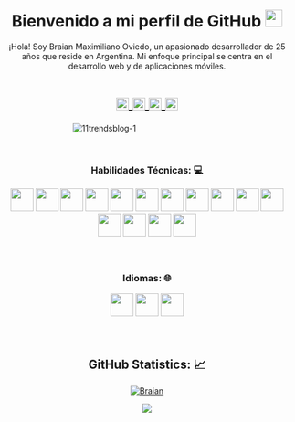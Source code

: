 <!-- Title -->
<h1 align="center">Bienvenido a mi perfil de GitHub
  <img src="https://raw.githubusercontent.com/iampavangandhi/iampavangandhi/master/gifs/Hi.gif" 
       width="30px">
  </h2></h1>


<!-- Quote -->
<p align="center">¡Hola! Soy Braian Maximiliano Oviedo, un apasionado desarrollador de 25 años que reside en Argentina. Mi enfoque principal se centra en el desarrollo web y de aplicaciones móviles.
  
  <!-- Social Network -->
<h1 align="center">
<a href="https://www.instagram.com/braianmxoviedo/">
  <img align="center" 
       alt="Lunox's Instagram" 
       width="22px" 
       src="https://user-images.githubusercontent.com/55005374/103146167-0b04ac00-470b-11eb-84fc-db4b7299e4ef.png" />
  </a>
  
<a href="https://www.linkedin.com/in/braian-maximiliano-oviedo-1b54931a9/">
  <img align="center" 
       alt="Linkdein" 
       width="22px" 
       src="https://user-images.githubusercontent.com/55005374/103146171-312a4c00-470b-11eb-8839-992580bb8206.png" />
  </a>

  <a href="https://www.linkedin.com/in/braian-maximiliano-oviedo-1b54931a9/">
  <img align="center" 
       alt="Twitter" 
       width="22px" 
       src="https://i.imgur.com/HBVsbge.png" />
  </a>
  
<a href="mailto:braianoviedo2141@gmail.com">
  <img align="center" 
       alt="Gmail" 
       width="22px" 
       src="https://user-images.githubusercontent.com/55005374/103146250-0d1b3a80-470c-11eb-8ead-a92232d45d6e.png" />
  </a>
</h1>




<!-- Background -->

<!-- I do add this "&nbsp;" because I can't center the GIFT, let me know if you know how do it -->
&nbsp;&nbsp;&nbsp;&nbsp;&nbsp;&nbsp;&nbsp;&nbsp;&nbsp;&nbsp;&nbsp;&nbsp;&nbsp;&nbsp;&nbsp;&nbsp;&nbsp;&nbsp;&nbsp;&nbsp;&nbsp;&nbsp;&nbsp;&nbsp;&nbsp;&nbsp;&nbsp;&nbsp;&nbsp;&nbsp;
![11trendsblog-1](https://github.com/BraianOviedo/BraianOviedo/assets/59296070/5a1e894f-2769-432f-aa27-ef9c513703b6)

&nbsp;

<!-- Technical Skills -->
<p><H3 align="center"><strong> Habilidades Técnicas: 💻 </strong></p>
  
  <code><img height="40" src="https://i.imgur.com/ee9OJ2z.png"></code>
  <code><img height="40" src="https://i.imgur.com/ZVikQcx.png"></code> 
  <code><img height="40" src="https://i.imgur.com/RRVMR9s.png"></code> 
  <code><img height="40" src="https://i.imgur.com/SN6Zv2y.png"></code>
  <code><img height="40" src="https://i.imgur.com/rE9YgCW.png"></code>
  <code><img height="40" src="https://i.imgur.com/JrFWkli.png"></code> 
  <code><img height="40" src="https://i.imgur.com/Xq9HL7o.png"></code> 
  <code><img height="40" src="https://i.imgur.com/Jaaifr7.png"></code>
  <code><img height="40" src="https://i.imgur.com/ce5mthL.png"></code>
  <code><img height="40" src="https://user-images.githubusercontent.com/55005374/95686779-5fdd5f80-0bbd-11eb-9a0b-8eb90d565518.png"></code>
  <code><img height="40" src="https://i.imgur.com/6aQBuTa.png"></code>
  <code><img height="40" src="https://i.imgur.com/OsuLaJc.png"></code>
  <code><img height="40" src="https://user-images.githubusercontent.com/55005374/95687670-51de0d80-0bc2-11eb-826b-83fb8c5ec221.png"></code>
  <code><img height="40" src="https://user-images.githubusercontent.com/55005374/100187906-b7eecd80-2eae-11eb-8074-b65db8dfaecb.png"></code>
  <code><img height="40" src="https://user-images.githubusercontent.com/55005374/95687701-80f47f00-0bc2-11eb-89f5-a1a8e6788aeb.png"></code>

  </p>
  
&nbsp;  

  <!-- Skills to learn -->
<p><H3 align="center"><strong>Idiomas: 🌐</strong></p>
  <code><img height="40" src="https://i.imgur.com/mykgQma.png"></code>
  <code><img height="40" src="https://i.imgur.com/yiBwI3l.png"></code>
  <code><img height="40" src="https://i.imgur.com/E5RKDEM.png"></code>

  
  </p>
&nbsp;

<!-- GitHub Stats -->
<H2 align="center"><strong>GitHub Statistics: 📈
  </strong>
</H2>
    <p align="center">
      <div align="center">
    </p>
    
<a href="https://github.com/BraianOviedo?tab=repositories">
  <img align="center" 
       src="https://github-readme-stats.vercel.app/api/top-langs/?username=BraianOviedo&layout=compact&show_icons=true&title_color=81a1c0&icon_color=79ff97&text_color=d5dbe6&bg_color=2e3440" 
       alt='Braian's favorite languages" />
</a>

<span width="40px"></span>
  
<a href="https://github.com/BraianOviedo">
  <img align="center"
       src="https://github-readme-stats.vercel.app/api?username=BraianOviedo&show_icons=true&hide=contribs,prs&cache_seconds=86400&theme=nord" />
</a>
